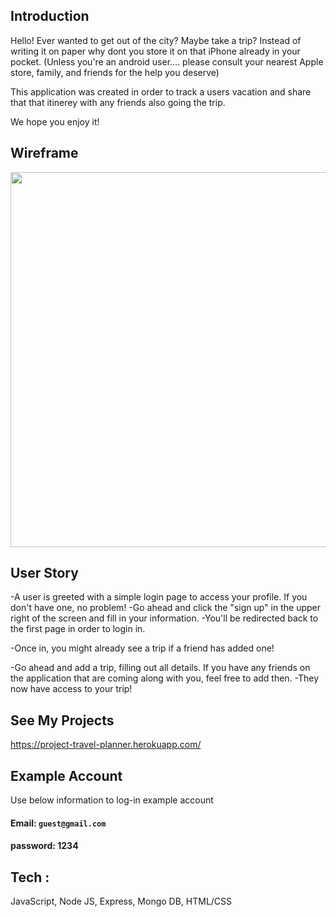 
## Introduction

Hello! Ever wanted to get out of the city? Maybe take a trip? 
Instead of writing it on paper why dont you store it on that iPhone already in your pocket. (Unless you're an android user.... please consult your nearest Apple store, family, and friends for the help you deserve)

This application was created in order to track a users vacation and share that that itinerey with any friends also going the trip.

We hope you enjoy it!


## Wireframe
<img src="public/wireframe.png" width=600 height=auto>

## User Story

-A user is greeted with a simple login page to access your profile. If you don't have one, no problem!
-Go ahead and click the "sign up" in the upper right of the screen and fill in your information.
-You'll be redirected back to the first page in order to login in. 

-Once in, you might already see a trip if a friend has added one!

-Go ahead and add a trip, filling out all details. If you have any friends on the application that are coming along with you, feel free to add then. -They now have access to your trip!

## See My Projects
https://project-travel-planner.herokuapp.com/

## Example Account
Use below information to log-in example account

#### Email: ```guest@gmail.com```
#### password: 1234

## Tech :
JavaScript, Node JS, Express, Mongo DB, HTML/CSS

